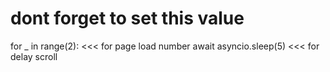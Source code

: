 # dont forget to set this value



for _ in range(2): <<< for page load number
await asyncio.sleep(5) <<< for delay scroll
